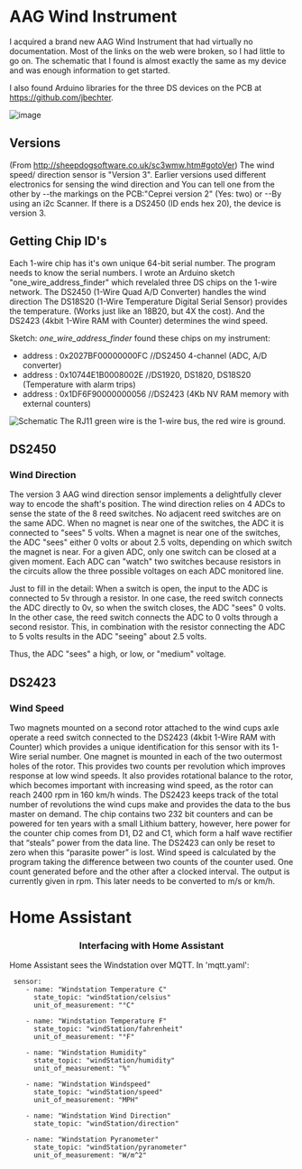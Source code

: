 # AAG Wind Instrument
I acquired a brand new AAG Wind Instrument that had virtually no documentation.   Most of the links on the web were broken, so I had little to go on.
The schematic that I found is almost exactly the same as my device and was enough information to get started.

I also found Arduino libraries for the three DS devices on the PCB at https://github.com/jbechter.

![image](https://user-images.githubusercontent.com/8091425/170121443-97abf312-1b1f-4ba7-961d-6e19dcfcacc2.jpg)


## Versions
(From http://sheepdogsoftware.co.uk/sc3wmw.htm#gotoVer)
The wind speed/ direction sensor is "Version 3". Earlier versions used different electronics for sensing the wind direction and You can tell one from the other by
--the markings on the PCB:"Ceprei version 2" (Yes: two)
or
--By using an i2c Scanner. If there is a DS2450 (ID ends hex 20), the device is version 3.

## Getting Chip ID's
Each 1-wire chip has it's own unique 64-bit serial number. The program needs to know the serial numbers. I wrote an Arduino sketch "one_wire_address_finder" which revelaled three DS chips on the 1-wire network. 
The DS2450 (1-Wire Quad A/D Converter) handles the wind direction
The DS18S20 (1-Wire Temperature Digital Serial Sensor) provides the temperature. (Works just like an 18B20, but 4X the cost).
And the DS2423 (4kbit 1-Wire RAM with Counter) determines the wind speed.

Sketch: *one_wire_address_finder* found these chips on my instrument:
- address : 0x2027BF00000000FC  //DS2450 4-channel (ADC, A/D converter)
- address : 0x10744E1B0008002E  //DS1920, DS1820, DS18S20 (Temperature with alarm trips)
- address : 0x1DF6F90000000056  //DS2423 (4Kb NV RAM memory with external counters)


![Schematic](https://user-images.githubusercontent.com/8091425/170117819-a2d5b2f6-9e48-4b12-897f-a5d291664eb4.jpg)
The RJ11 green wire is the 1-wire bus, the red wire is ground.

## DS2450
### Wind Direction
The version 3 AAG wind direction sensor implements a delightfully clever way to encode the shaft's position.
The wind direction relies on 4 ADCs to sense the state of the 8 reed switches. No adjacent reed switches are on the same ADC. When no magnet is near one of the switches, the ADC it is connected to "sees" 5 volts. When a magnet is near one of the switches, the ADC "sees" either 0 volts or about 2.5 volts, depending on which switch the magnet is near. For a given ADC, only one switch can be closed at a given moment. Each ADC can "watch" two switches because resistors in the circuits allow the three possible voltages on each ADC monitored line.

Just to fill in the detail: When a switch is open, the input to the ADC is connected to 5v through a resistor. In one case, the reed switch connects the ADC directly to 0v, so when the switch closes, the ADC "sees" 0 volts. In the other case, the reed switch connects the ADC to 0 volts through a second resistor. This, in combination with the resistor connecting the ADC to 5 volts results in the ADC "seeing" about 2.5 volts.

Thus, the ADC "sees" a high, or low, or "medium" voltage.

## DS2423
### Wind Speed
Two magnets mounted on a second rotor attached to the wind cups axle operate a reed switch connected to the DS2423 (4kbit 1-Wire RAM with Counter) which provides a unique identification for this sensor with its 1-Wire serial number. One magnet is mounted in each of the two outermost holes of the rotor. This provides two counts per revolution which improves response at low wind speeds. It also provides rotational balance to the rotor, which becomes important with increasing wind speed, as the rotor can reach 2400 rpm in 160 km/h winds. The DS2423 keeps track of the total number of revolutions the wind cups make and provides the data to the bus master on demand. The chip contains two 232 bit counters and can be powered for ten years with a small Lithium battery, however, here power for the counter chip comes from D1, D2 and C1,  which form a half wave rectifier that “steals” power from the data line. The DS2423 can only be reset to zero when this “parasite power” is lost. Wind speed is calculated by the program taking the difference between two counts of the counter used. One count generated before and the other after a clocked interval. The output is currently given in rpm. This later needs to be converted to m/s or km/h.

# Home Assistant
<h3 align="center">Interfacing with Home Assistant</h3>

Home Assistant sees the Windstation over MQTT.
In 'mqtt.yaml':

```
 sensor:
    - name: "Windstation Temperature C"
      state_topic: "windStation/celsius"
      unit_of_measurement: "°C"
            
    - name: "Windstation Temperature F"
      state_topic: "windStation/fahrenheit"
      unit_of_measurement: "°F"
            
    - name: "Windstation Humidity"
      state_topic: "windStation/humidity"
      unit_of_measurement: "%"      
      
    - name: "Windstation Windspeed"
      state_topic: "windStation/speed"
      unit_of_measurement: "MPH"      
      
    - name: "Windstation Wind Direction"
      state_topic: "windStation/direction"
            
    - name: "Windstation Pyranometer"
      state_topic: "windStation/pyranometer"
      unit_of_measurement: "W/m^2"     
```
